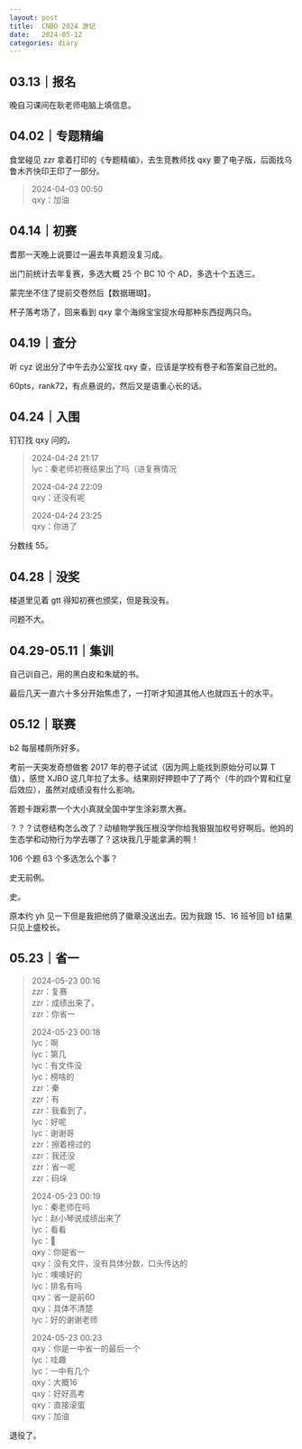 ```yaml
---
layout: post
title:  CNBO 2024 游记
date:   2024-05-12
categories: diary
---
```


## 03.13｜报名

晚自习课间在耿老师电脑上填信息。

## 04.02｜专题精编

食堂碰见 zzr 拿着打印的《专题精编》，去生竞教师找 qxy 要了电子版，后面找乌鲁木齐快印王印了一部分。

>   2024-04-03 00:50  
>   qxy：加油  

## 04.14｜初赛

耆那一天晚上说要过一遍去年真题没复习成。

出门前统计去年复赛，多选大概 25 个 BC 10 个 AD，多选十个五选三。

蒙完坐不住了提前交卷然后【数据珊瑚】。

杯子落考场了，回来看到 qxy 拿个海绵宝宝捉水母那种东西捉两只鸟。

## 04.19｜查分

听 cyz 说出分了中午去办公室找 qxy 查，应该是学校有卷子和答案自己批的。

60pts，rank72，有点悬说的，然后又是语重心长的话。

## 04.24｜入围

钉钉找 qxy 问的。

>   2024-04-24 21:17  
>   lyc：秦老师初赛结果出了吗（进复赛情况  
>
>   2024-04-24 22:09  
>   qxy：还没有呢  
>
>   2024-04-24 23:25  
>   qxy：你进了  

分数线 55。

## 04.28｜没奖

楼道里见着 gtt 得知初赛也颁奖，但是我没有。

问题不大。

## 04.29-05.11｜集训

自己训自己，用的黑白皮和朱斌的书。

最后几天一直六十多分开始焦虑了，一打听才知道其他人也就四五十的水平。

## 05.12｜联赛

b2 每层楼厕所好多。

考前一天突发奇想做套 2017 年的卷子试试（因为网上能找到原始分可以算 T 值），感觉 XJBO 这几年拉了太多。结果刚好押题中了了两个（牛的四个胃和红皇后效应），虽然对成绩没有什么影响。

答题卡跟彩票一个大小真就全国中学生涂彩票大赛。

？？？试卷结构怎么改了？动植物学我压根没学你给我狠狠加权号好啊后。他妈的生态学和动物行为学去哪了？这块我几乎能拿满的啊！

106 个题 63 个多选怎么个事？

史无前例。

史。

原本约 yh 见一下但是我把他鸽了徽章没送出去。因为我跟 15、16 班爷回 b1 结果只见上盛校长。

## 05.23｜省一

>   2024-05-23 00:16  
>   zzr：复赛  
>   zzr：成绩出来了，  
>   zzr：你省一  
>
>   2024-05-23 00:18  
>   lyc：啊  
>   lyc：第几  
>   lyc：有文件没  
>   lyc：榜啥的  
>   zzr：秦  
>   zzr：有  
>   zzr：我看到了，  
>   lyc：好呢  
>   lyc：谢谢哥  
>   zzr：擦着榜过的  
>   zzr：我还没  
>   zzr：省一呢  
>   zzr：码垛  
>   
>   2024-05-23 00:19  
>   lyc：秦老师在吗  
>   lyc：赵小琴说成绩出来了  
>   lyc：看看  
>   lyc：👀  
>   qxy：你是省一  
>   qxy：没有文件，没有具体分数，口头传达的  
>   lyc：噢噢好的  
>   lyc：排名有吗  
>   qxy：省一是前60  
>   qxy：具体不清楚  
>   lyc：好的谢谢老师  
>   
>   2024-05-23 00:23  
>   qxy：你是一中省一的最后一个  
>   lyc：哇趣  
>   lyc：一中有几个  
>   qxy：大概16  
>   qxy：好好高考  
>   qxy：直接滚蛋  
>   qxy：加油  

退役了。